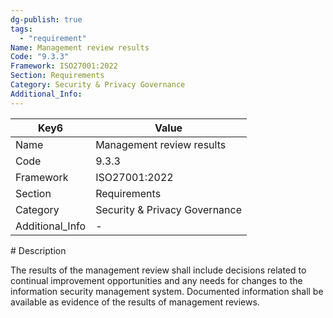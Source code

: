 ```yaml
---
dg-publish: true
tags:
  - "requirement"
Name: Management review results
Code: "9.3.3"
Framework: ISO27001:2022
Section: Requirements
Category: Security & Privacy Governance
Additional_Info: 
---
```


<div><table class="dataview table-view-table"><thead class="table-view-thead"><tr class="table-view-tr-header"><th class="table-view-th"><span>Key</span><span class="dataview small-text">6</span></th><th class="table-view-th"><span>Value</span></th></tr></thead><tbody class="table-view-tbody"><tr><td><span>Name</span></td><td><span>Management review results</span></td></tr><tr><td><span>Code</span></td><td><span>9.3.3</span></td></tr><tr><td><span>Framework</span></td><td><span>ISO27001:2022</span></td></tr><tr><td><span>Section</span></td><td><span>Requirements</span></td></tr><tr><td><span>Category</span></td><td><span>Security &amp; Privacy Governance</span></td></tr><tr><td><span>Additional_Info</span></td><td><span>-</span></td></tr></tbody></table></div>
# Description

The results of the management review shall include decisions related to continual improvement opportunities and any needs for changes to the information security management system.
Documented information shall be available as evidence of the results of management reviews.
